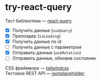 # try-react-query

Тест библиотеки — [react-query](https://react-query.tanstack.com/)

- [x] Получить данные (`useQuery`)
- [x] Прелоадер (`isLoading`)
- [x] Получить данные по id
- [ ] Получить данные с параметром
- [x] Отправить данные (`useMutation`)
- [ ] Отправить данные, обновив состояние

CSS фреймворк — [tailwindcss](https://tailwindcss.com/)  
Тестовое REST API — [jsonplaceholder](https://jsonplaceholder.typicode.com/)
